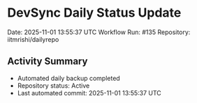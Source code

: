 # DevSync Daily Status Update
Date: 2025-11-01 13:55:37 UTC
Workflow Run: #135
Repository: iitmrishi/dailyrepo

## Activity Summary
- Automated daily backup completed
- Repository status: Active
- Last automated commit: 2025-11-01 13:55:37 UTC
